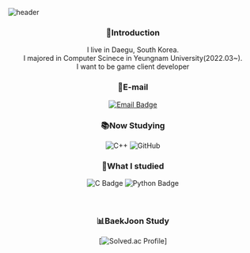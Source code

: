 ![header](https://capsule-render.vercel.app/api?type=waving&animation=fadeIn&color=gradient&height=250&section=header&text=Welcome%20to%20GeonRyoung's%20Github&fontSize=50)
<div align="center">

### 👋Introduction 
I live in Daegu, South Korea. <br>
I majored in Computer Scinece in Yeungnam University(2022.03~).<br>
I want to be game client developer 

### 📧E-mail 
  <a href="mailto:rjsfud7467@naver.com">
    <img src="https://img.shields.io/badge/Gmail-D14836?style=for-the-badge&logo=gmail&logoColor=white" alt="Email Badge" />
  </a>

<br>



### 📚Now Studying
![C++](https://img.shields.io/badge/c++-%2300599C.svg?style=for-the-badge&logo=c%2B%2B&logoColor=white)
![GitHub](https://img.shields.io/badge/github-%23121011.svg?style=for-the-badge&logo=github&logoColor=white)


### 📘What I studied
<img src="https://img.shields.io/badge/C-00599C?style=for-the-badge&logo=c&logoColor=white" alt="C Badge" />
<img src="https://img.shields.io/badge/Python-3776AB?style=for-the-badge&logo=python&logoColor=white" alt="Python Badge" />

<br>
<br>
<br>

### 📊BaekJoon Study
[![Solved.ac Profile](http://mazassumnida.wtf/api/v2/generate_badge?boj=fud7467)]
</div>
